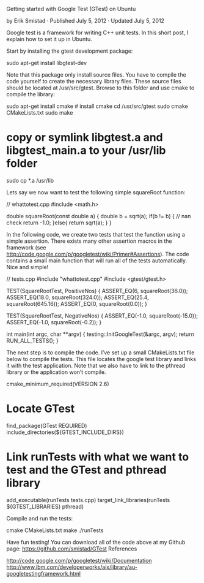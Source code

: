 Getting started with Google Test (GTest) on Ubuntu

by Erik Smistad · Published July 5, 2012 · Updated July 5, 2012

Google test is a framework for writing C++ unit tests. In this short post, I explain how to set it up in Ubuntu.

Start by installing the gtest development package:

sudo apt-get install libgtest-dev

Note that this package only install source files. You have to compile the code yourself to create the necessary library files. These source files should be located at /usr/src/gtest. Browse to this folder and use cmake to compile the library:

sudo apt-get install cmake # install cmake
cd /usr/src/gtest
sudo cmake CMakeLists.txt
sudo make
 
# copy or symlink libgtest.a and libgtest_main.a to your /usr/lib folder
sudo cp *.a /usr/lib

Lets say we now want to test the following simple squareRoot function:

// whattotest.cpp
#include <math.h>
 
double squareRoot(const double a) {
    double b = sqrt(a);
    if(b != b) { // nan check
        return -1.0;
    }else{
        return sqrt(a);
    }
}

In the following code, we create two tests that test the function using a simple assertion. There exists many other assertion macros in the framework (see http://code.google.com/p/googletest/wiki/Primer#Assertions). The code contains a small main function that will run all of the tests automatically. Nice and simple!

// tests.cpp
#include "whattotest.cpp"
#include <gtest/gtest.h>
 
TEST(SquareRootTest, PositiveNos) { 
    ASSERT_EQ(6, squareRoot(36.0));
    ASSERT_EQ(18.0, squareRoot(324.0));
    ASSERT_EQ(25.4, squareRoot(645.16));
    ASSERT_EQ(0, squareRoot(0.0));
}
 
TEST(SquareRootTest, NegativeNos) {
    ASSERT_EQ(-1.0, squareRoot(-15.0));
    ASSERT_EQ(-1.0, squareRoot(-0.2));
}
 
int main(int argc, char **argv) {
    testing::InitGoogleTest(&argc, argv);
    return RUN_ALL_TESTS();
}

The next step is to compile the code. I’ve set up a small CMakeLists.txt file below to compile the tests. This file locates the google test library and links it with the test application. Note that we also have to link to the pthread library or the application won’t compile.

cmake_minimum_required(VERSION 2.6)
 
# Locate GTest
find_package(GTest REQUIRED)
include_directories(${GTEST_INCLUDE_DIRS})
 
# Link runTests with what we want to test and the GTest and pthread library
add_executable(runTests tests.cpp)
target_link_libraries(runTests ${GTEST_LIBRARIES} pthread)

Compile and run the tests:

cmake CMakeLists.txt
make
./runTests

Have fun testing! You can download all of the code above at my Github page: https://github.com/smistad/GTest
References

http://code.google.com/p/googletest/wiki/Documentation
http://www.ibm.com/developerworks/aix/library/au-googletestingframework.html
